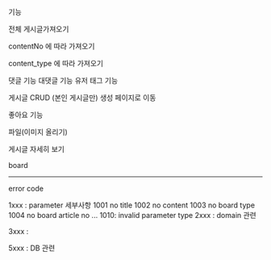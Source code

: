 기능

전체 게시글가져오기

contentNo 에 따라 가져오기

content_type 에 따라 가져오기

댓글 기능
대댓글 기능
유저 태그 기능

게시글 CRUD (본인 게시글만) 
	생성 페이지로 이동

좋아요 기능

파일(이미지 올리기)



게시글 자세히 보기


board



-----
error code

1xxx : parameter 세부사항
	1001 no title
	1002 no content
	1003 no board type
	1004 no board article no
	...
	1010: invalid parameter type
2xxx : domain 관련

3xxx : 

5xxx : DB 관련